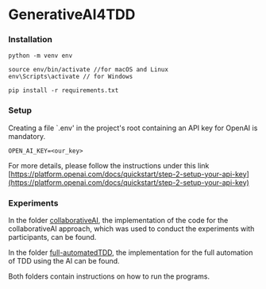 # GenerativeAI4TDD

### Installation

```
python -m venv env

source env/bin/activate //for macOS and Linux
env\Scripts\activate // for Windows

pip install -r requirements.txt
```

### Setup

Creating a file `.env' in the project's root containing an API key for OpenAI is mandatory.

```
OPEN_AI_KEY=<our_key>
```

For more details, please follow the instructions under this link [https://platform.openai.com/docs/quickstart/step-2-setup-your-api-key](https://platform.openai.com/docs/quickstart/step-2-setup-your-api-key)


### Experiments

In the folder [collaborativeAI](collaborativeAI), the implementation of the code for the collaborativeAI approach, which was used to conduct the experiments with participants, can be found.

In the folder [full-automatedTDD](fully-automatedTDD), the implementation for the full automation of TDD using the AI can be found.

Both folders contain instructions on how to run the programs.
